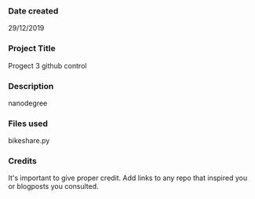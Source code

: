 ### Date created
29/12/2019
### Project Title
Progect 3 github control

### Description
nanodegree

### Files used
bikeshare.py

### Credits
It's important to give proper credit. Add links to any repo that inspired you or blogposts you consulted.
